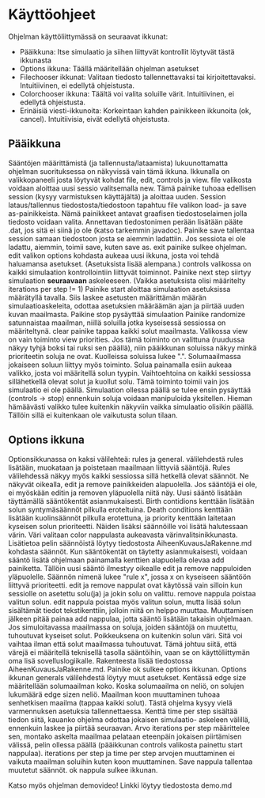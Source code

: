 Käyttöohjeet
============

Ohjelman käyttöliittymässä on seuraavat ikkunat:
 * Pääikkuna: Itse simulaatio ja siihen liittyvät kontrollit löytyvät tästä ikkunasta
 * Options ikkuna: Täällä määritellään ohjelman asetukset
 * Filechooser ikkunat: Valitaan tiedosto tallennettavaksi tai kirjoitettavaksi. Intuitiivinen, ei edellytä ohjeistusta.
 * Colorchooser ikkuna: Täältä voi valita soluille värit. Intuitiivinen, ei edellytä ohjeistusta.
 * Erinäisiä viesti-ikkunoita: Korkeintaan kahden painikkeen ikkunoita (ok, cancel). Intuitiivisia, eivät edellytä ohjeistusta.

Pääikkuna
---------
Sääntöjen määrittämistä (ja tallennusta/lataamista) lukuunottamatta ohjelman suorituksessa on näkyvissä vain tämä ikkuna.
Ikkunalla on valikkopaneeli josta löytyvät kohdat file, edit, controls ja view.
file valikosta voidaan aloittaa uusi sessio valitsemalla new. Tämä painike tuhoaa edellisen session (kysyy varmistuksen käyttäjältä) ja aloittaa uuden.
Session lataus/tallennus tiedostosta/tiedostoon tapahtuu file valikon load- ja save as-painikkeista. 
Nämä painikkeet antavat graafisen tiedostoselaimen jolla tiedosto voidaan valita. Annettavan tiedostonimen perään 
lisätään pääte .dat, jos sitä ei siinä jo ole (katso tarkemmin javadoc).
Painike save tallentaa session samaan tiedostoon josta se aiemmin ladattiin. Jos sessiota ei ole ladattu, aiemmin,
toimii save, kuten save as. 
exit painike sulkee ohjelman.
edit valikon options kohdasta aukeaa uusi ikkuna, josta voi tehdä haluamansa asetukset. (Asetuksista lisää alempana.)
controls valikossa on kaikki simulaation kontrollointiin liittyvät toiminnot.
Painike next step siirtyy simulaation **seuraavaan** askeleeseen. (Vaikka asetuksista olisi määritelty iterations per step != 1)
Painike start aloittaa simulaation asetuksissa määrätyllä tavalla. Siis laskee asetusten määrittämän määrän simulaatioaskeleita,
odottaa asetuksien määräämän ajan ja piirtää uuden kuvan maailmasta.
Paikine stop pysäyttää simulaation
Painike randomize satunnaistaa maailman, niillä soluilla jotka kyseisessä sessiossa on määriteltynä.
clear painike tappaa kaikki solut maailmasta.
Valikossa view on vain toiminto view priorities. Jos tämä toiminto on valittuna (ruudussa näkyy tyhjä boksi tai ruksi sen päällä),
niin pääikkunan soluissa näkyy minkä prioriteetin soluja ne ovat. Kuolleissa soluissa lukee ".".
Solumaailmassa jokaiseen soluun liittyy myös toiminto. Solua painamalla esiin aukeaa valikko, josta voi määritellä solun tyypin.
Vaihtoehtoina on kaikki sessiossa sillähetkellä olevat solut ja kuollut solu. Tämä toiminto toimii vain jos simulaatio ei ole päällä.
Simulaation ollessa päällä se tulee ensin pysäyttää (controls -> stop) ennenkuin soluja voidaan manipuloida yksitellen. Hieman hämäävästi
valikko tulee kuitenkin näkyviin vaikka simulaatio olisikin päällä. Tällöin sillä ei kuitenkaan ole vaikutusta solun tilaan.


Options ikkuna
--------------
Optionsikkunassa on kaksi välilehteä: rules ja general. välilehdestä rules lisätään, muokataan ja poistetaan maailmaan liittyviä sääntöjä.
Rules välilehdessä näkyy myös kaikki sessiossa sillä hetkellä olevat säännöt. Ne näkyvät oikealla, edit ja remove painikkeiden alapuolella.
Jos sääntöjä ei ole, ei myöskään editin ja removen yläpuolella niitä näy.
Uusi sääntö lisätään täyttämällä sääntökentät asianmukaisesti. Birth contidions kenttään lisätään solun syntymäsäännöt pilkulla eroteltuina.
Death conditions kenttään lisätään kuolinsäännöt pilkulla erotettuna, ja priority kenttään laitetaan kyseisen solun prioriteetti.
Näiden lisäksi säännöille voi lisätä halutessaan värin. Väri valitaan color nappulasta aukeavasta värinvalitsinikkunasta.
Lisätietoa pelin säännöistä löytyy tiedostosta AiheenKuvausJaRakenne.md kohdasta säännöt. Kun sääntökentät on täytetty asianmukaisesti,
voidaan sääntö lisätä ohjelmaan painamalla kenttien alapuolella olevaa add painiketta. Tällöin uusi sääntö ilmestyy oikealle edit ja 
remove nappuloiden yläpuolelle. Säännön nimenä lukee "rule x", jossa x on kyseiseen sääntöön liittyvä prioriteetti. edit ja remove 
nappulat ovat käytössä vain silloin kun sessiolle on asetettu solu(ja) ja jokin solu on valittu. remove nappula poistaa valitun solun.
edit nappula poistaa myös valitun solun, mutta lisää solun sisältämät tiedot tekstikenttiin, jolloin niitä on helppo muuttaa. Muuttamisen
jälkeen pitää painaa add nappulaa, jotta sääntö lisätään takaisin ohjelmaan. Jos simuloitavassa maailmassa on soluja, joiden sääntöjä on 
muutettu, tuhoutuvat kyseiset solut. Poikkeuksena on kuitenkin solun väri. Sitä voi vaihtaa ilman että solut maailmassa tuhoutuvat.
Tämä johtuu siitä, että värejä ei määritellä teknisellä tasolla sääntöihin, vaan se on käyttöliittymän oma lisä sovelluslogiikalle.
Rakenteesta lisää tiedostossa AiheenKuvausJaRakenne.md. Painike ok sulkee options ikkunan.
Options ikkunan generals välilehdestä löytyy muut asetukset. Kentässä edge size määritellään solumaailman koko. Koska solumaailma on neliö,
on solujen lukumäärä edge sizen neliö. Maailman koon muuttaminen tuhoaa senhetkisen maailma (tappaa kaikki solut). Tästä ohjelma kysyy 
vielä varmennuksen asetuksia tallennettaessa. Kenttä time per step sisältää tiedon siitä, kauanko ohjelma odottaa jokaisen simulaatio-
askeleen välillä, ennenkuin laskee ja piirtää seuraavan. Arvo iterations per step määrittelee sen, montako askelta maailmaa pelataan
eteenpäin jokaisen piirtämisen välissä, pelin ollessa päällä (pääikkunan controls valikosta painettu start nappulaa). iterations per step
ja time per step arvojen muuttaminen ei vaikuta maailman soluihin kuten koon muuttaminen. Save nappula tallentaa muutetut säännöt.
ok nappula sulkee ikkunan. 

Katso myös ohjelman demovideo! Linkki löytyy tiedostosta demo.md
